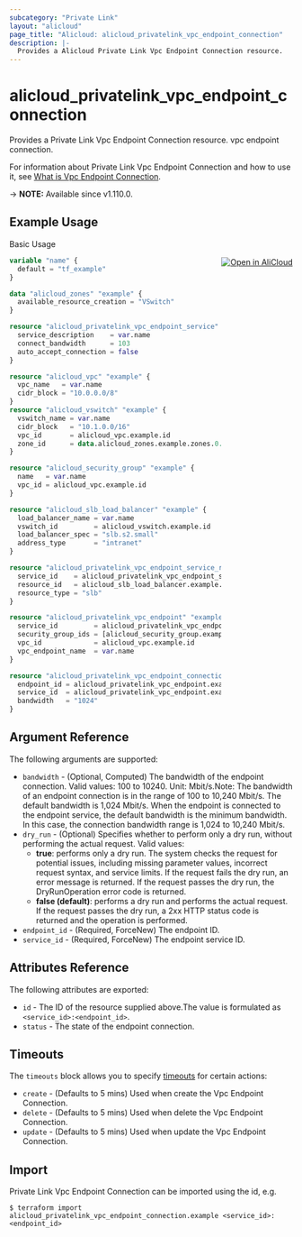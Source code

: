 ```yaml
---
subcategory: "Private Link"
layout: "alicloud"
page_title: "Alicloud: alicloud_privatelink_vpc_endpoint_connection"
description: |-
  Provides a Alicloud Private Link Vpc Endpoint Connection resource.
---
```


# alicloud_privatelink_vpc_endpoint_connection

Provides a Private Link Vpc Endpoint Connection resource. vpc endpoint connection.

For information about Private Link Vpc Endpoint Connection and how to use it, see [What is Vpc Endpoint Connection](https://www.alibabacloud.com/help/en/privatelink/latest/api-privatelink-2020-04-15-enablevpcendpointzoneconnection).

-> **NOTE:** Available since v1.110.0.

## Example Usage
<div class="oics-button" style="float: right;margin: 0 0 -40px 0;">
  <a href="https://api.aliyun.com/api-tools/terraform?resource=alicloud_privatelink_vpc_endpoint_connection&exampleId=0847e1ba-7d2d-7ade-4392-292c3d8b7fdae9806382&activeTab=example&spm=docs.r.privatelink_vpc_endpoint_connection.0.0847e1ba7d" target="_blank">
    <img alt="Open in AliCloud" src="https://img.alicdn.com/imgextra/i1/O1CN01hjjqXv1uYUlY56FyX_!!6000000006049-55-tps-254-36.svg" style="max-height: 44px; margin: 32px auto; max-width: 100%;">
  </a>
</div>

Basic Usage

```terraform
variable "name" {
  default = "tf_example"
}

data "alicloud_zones" "example" {
  available_resource_creation = "VSwitch"
}

resource "alicloud_privatelink_vpc_endpoint_service" "example" {
  service_description    = var.name
  connect_bandwidth      = 103
  auto_accept_connection = false
}

resource "alicloud_vpc" "example" {
  vpc_name   = var.name
  cidr_block = "10.0.0.0/8"
}
resource "alicloud_vswitch" "example" {
  vswitch_name = var.name
  cidr_block   = "10.1.0.0/16"
  vpc_id       = alicloud_vpc.example.id
  zone_id      = data.alicloud_zones.example.zones.0.id
}

resource "alicloud_security_group" "example" {
  name   = var.name
  vpc_id = alicloud_vpc.example.id
}

resource "alicloud_slb_load_balancer" "example" {
  load_balancer_name = var.name
  vswitch_id         = alicloud_vswitch.example.id
  load_balancer_spec = "slb.s2.small"
  address_type       = "intranet"
}

resource "alicloud_privatelink_vpc_endpoint_service_resource" "example" {
  service_id    = alicloud_privatelink_vpc_endpoint_service.example.id
  resource_id   = alicloud_slb_load_balancer.example.id
  resource_type = "slb"
}

resource "alicloud_privatelink_vpc_endpoint" "example" {
  service_id         = alicloud_privatelink_vpc_endpoint_service_resource.example.service_id
  security_group_ids = [alicloud_security_group.example.id]
  vpc_id             = alicloud_vpc.example.id
  vpc_endpoint_name  = var.name
}

resource "alicloud_privatelink_vpc_endpoint_connection" "example" {
  endpoint_id = alicloud_privatelink_vpc_endpoint.example.id
  service_id  = alicloud_privatelink_vpc_endpoint.example.service_id
  bandwidth   = "1024"
}
```

## Argument Reference

The following arguments are supported:
* `bandwidth` - (Optional, Computed) The bandwidth of the endpoint connection. Valid values: 100 to 10240. Unit: Mbit/s.Note: The bandwidth of an endpoint connection is in the range of 100 to 10,240 Mbit/s. The default bandwidth is 1,024 Mbit/s. When the endpoint is connected to the endpoint service, the default bandwidth is the minimum bandwidth. In this case, the connection bandwidth range is 1,024 to 10,240 Mbit/s.
* `dry_run` - (Optional) Specifies whether to perform only a dry run, without performing the actual request. Valid values:
  - **true**: performs only a dry run. The system checks the request for potential issues, including missing parameter values, incorrect request syntax, and service limits. If the request fails the dry run, an error message is returned. If the request passes the dry run, the DryRunOperation error code is returned.
  - **false (default)**: performs a dry run and performs the actual request. If the request passes the dry run, a 2xx HTTP status code is returned and the operation is performed.
* `endpoint_id` - (Required, ForceNew) The endpoint ID.
* `service_id` - (Required, ForceNew) The endpoint service ID.

## Attributes Reference

The following attributes are exported:
* `id` - The ID of the resource supplied above.The value is formulated as `<service_id>:<endpoint_id>`.
* `status` - The state of the endpoint connection. 

## Timeouts

The `timeouts` block allows you to specify [timeouts](https://www.terraform.io/docs/configuration-0-11/resources.html#timeouts) for certain actions:
* `create` - (Defaults to 5 mins) Used when create the Vpc Endpoint Connection.
* `delete` - (Defaults to 5 mins) Used when delete the Vpc Endpoint Connection.
* `update` - (Defaults to 5 mins) Used when update the Vpc Endpoint Connection.

## Import

Private Link Vpc Endpoint Connection can be imported using the id, e.g.

```shell
$ terraform import alicloud_privatelink_vpc_endpoint_connection.example <service_id>:<endpoint_id>
```